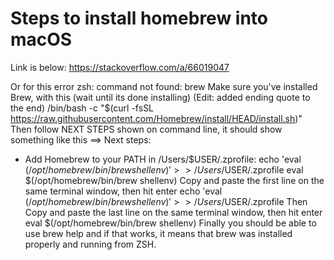 #  Steps to install homebrew into macOS
Link is below: 
    https://stackoverflow.com/a/66019047
    
    
Or
        for this error zsh: command not found: brew
Make sure you've installed Brew, with this (wait until its done installing) (Edit: added ending quote to the end)
/bin/bash -c "$(curl -fsSL https://raw.githubusercontent.com/Homebrew/install/HEAD/install.sh)"
Then follow NEXT STEPS shown on command line, it should show something like this
==> Next steps:
- Add Homebrew to your PATH in /Users/$USER/.zprofile:
    echo 'eval $(/opt/homebrew/bin/brew shellenv)' >> /Users/$USER/.zprofile
    eval $(/opt/homebrew/bin/brew shellenv)
Copy and paste the first line on the same terminal window, then hit enter
echo 'eval $(/opt/homebrew/bin/brew shellenv)' >> /Users/$USER/.zprofile
Then Copy and paste the last line on the same terminal window, then hit enter
eval $(/opt/homebrew/bin/brew shellenv)
Finally you should be able to use brew help and if that works, it means that brew was installed properly and running from ZSH.


    
    


